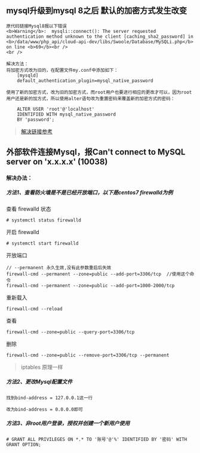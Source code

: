 ## mysql升级到mysql 8之后 默认的加密方式发生改变

```
原代码链接Mysql8报以下错误
<b>Warning</b>:  mysqli::connect(): The server requested authentication method unknown to the client [caching_sha2_password] in <b>/data/www/php_api/cloud-api-dev/libs/Swoole/Database/MySQLi.php</b> on line <b>69</b><br />
<br />

解决方法：
将加密方式改为旧的，在配置文件my.conf中添加如下：
    [mysqld]
    default_authentication_plugin=mysql_native_password
    
使用了新的加密方式，改为旧的加密方式，而root用户也要进行相应的更改才可以，因为root用户还是新的加方式，所以使用alter语句改为重置密码来覆盖新的加密方式的密码：

    ALTER USER 'root'@'localhost'
    IDENTIFIED WITH mysql_native_password
    BY 'password';
```

> [解决链接参考](https://blog.csdn.net/qq_26819733/article/details/80794047)


## 外部软件连接Mysql，报Can't connect to MySQL server on 'x.x.x.x' (10038)


#### 解决办法：

##### 方法1、查看防火墙是不是已经开放端口，以下是centos7 firewalld为例


查看 firewalld 状态
    
    # systemctl status firewalld

开启 firewalld
    
    # systemctl start firewalld

开放端口

    // --permanent 永久生效,没有此参数重启后失效
    firewall-cmd --permanent --zone=public --add-port=3306/tcp  //使用这个命令
    firewall-cmd --permanent --zone=public --add-port=1000-2000/tcp

重新载入

    firewall-cmd --reload

查看

    firewall-cmd --zone=public --query-port=3306/tcp

删除

    firewall-cmd --zone=public --remove-port=3306/tcp --permanent

> iptables 原理一样


##### 方法2、更改Mysql配置文件

    找到bind-address = 127.0.0.1这一行
    
    改为bind-address = 0.0.0.0即可

##### 方法3、非root用户登录，授权并创建一个新用户使用

    # GRANT ALL PRIVILEGES ON *.* TO '账号'@'%' IDENTIFIED BY '密码' WITH GRANT OPTION; 